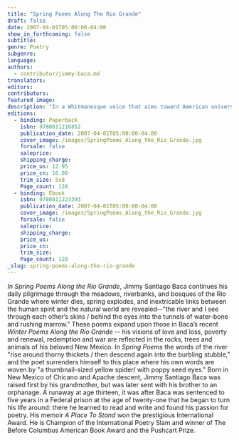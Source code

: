 ```yaml
---
title: "Spring Poems Along The Rio Grande"
draft: false
date: 2007-04-01T05:00:00-04:00
show_in_forthcoming: false
subtitle:
genre: Poetry
subgenre:
language:
authors:
  - contributor/jimmy-baca.md
translators:
editors:
contributors:
featured_image:
description: "In a Whitmanesque voice that aims toward American universals, while remaining grounded in his Chicano ancestry, Jimmy Santiago Baca explores the cycles of the seasons and the cycles of life in beautiful and accessible poems. "
editions:
  - binding: Paperback
    isbn: 9780811216852
    publication_date: 2007-04-01T05:00:00-04:00
    cover_image: /images/SpringPoems_Along_the_Rio_Grande.jpg
    forsale: false
    saleprice:
    shipping_charge:
    price_us: 12.95
    price_cn: 16.00
    trim_size: 5x8
    Page_count: 128
  - binding: Ebook
    isbn: 9780811223393
    publication_date: 2007-04-01T05:00:00-04:00
    cover_image: /images/SpringPoems_Along_the_Rio_Grande.jpg
    forsale: false
    saleprice:
    shipping_charge:
    price_us:
    price_cn:
    trim_size:
    Page_count: 128
_slug: spring-poems-along-the-rio-grande
---
```


_In Spring Poems Along the Rio Grande_, Jimmy Santiago Baca continues his daily pilgrimage through the meadows, riverbanks, and bosques of the Rio Grande where winter dies, spring explodes, and inextricable links between the human spirit and the natural world are revealed--"the river and I see through each other’s skins / behind the eyes into the tunnels of water-bone and rushing marrow." These poems expand upon those in Baca’s recent _Winter Poems Along the Rio Grande_ -- his visions of love and loss, poverty and renewal, redemption and war are reflected in the rocks, trees and animals of his beloved New Mexico. In _Spring Poems_ the words of the river "rise around thorny thickets / then descend again into the burbling stubble," and the poet surrenders himself to this place where his own words are woven by "a thumbnail-sized yellow spider/ with poppy seed eyes." Born in New Mexico of Chicano and Apache descent, Jimmy Santiago Baca was raised first by his grandmother, but was later sent with his brother to an orphanage. A runaway at age thirteen, it was after Baca was sentenced to five years in a Federal prison at the age of twenty-one that he began to turn his life around: there he learned to read and write and found his passion for poetry. His memoir _A Place To Stand_ won the prestigious International Award. He is Champion of the International Poetry Slam and winner of The Before Columbus American Book Award and the Pushcart Prize.

